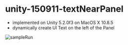 # unity-150911-textNearPanel

- implemented on Unity 5.2.0f3 on MacOS X 10.8.5
- dynamically create UI Text on the left of the Panel

![sampleRun](https://qiita-image-store.s3.amazonaws.com/0/32870/ab2998ed-f8c1-5eaf-47ec-03eae45fcd66.jpeg)
